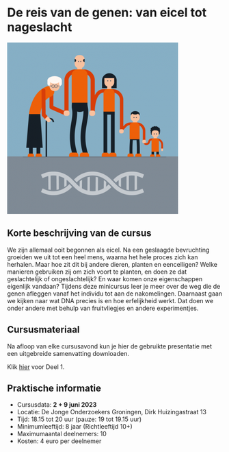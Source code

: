 # De reis van de genen: van eicel tot nageslacht

![genen](genen.png)

## Korte beschrijving van de cursus
We zijn allemaal ooit begonnen als eicel. Na een geslaagde bevruchting groeiden we uit tot een heel mens, waarna het hele proces zich kan herhalen. Maar hoe zit dit bij andere dieren, planten en eencelligen? Welke manieren gebruiken zij om zich voort te planten, en doen ze dat geslachtelijk of ongeslachtelijk? En waar komen onze eigenschappen eigenlijk vandaan? Tijdens deze minicursus leer je meer over de weg die de genen afleggen vanaf het individu tot aan de nakomelingen. Daarnaast gaan we kijken naar wat DNA precies is en hoe erfelijkheid werkt. Dat doen we onder andere met behulp van fruitvliegjes en andere experimentjes.

## Cursusmateriaal
Na afloop van elke cursusavond kun je hier de gebruikte presentatie met een uitgebreide samenvatting downloaden.

Klik [hier](Deel1.pdf) voor Deel 1.

## Praktische informatie
- Cursusdata: **2 + 9 juni 2023**
- Locatie: De Jonge Onderzoekers Groningen, Dirk Huizingastraat 13
- Tijd: 18.15 tot 20 uur (pauze: 19 tot 19.15 uur)
- Minimumleeftijd: 8 jaar (Richtleeftijd 10+)
- Maximumaantal deelnemers: 10
- Kosten: 4 euro per deelnemer
